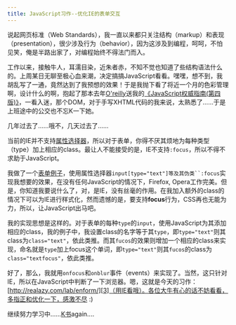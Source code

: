 ```yaml
---
title: JavaScript习作--优化IE的表单交互
---
```

说起网页标准（Web Standards），我一直以来都只关注结构（markup）和表现（presentation），很少涉及行为（behavior），因为这涉及到编程，呵呵，不怕见笑，俺是半路出家了，对编程始终不得法门而入。

工作以来，接触牛人，耳濡目染，近朱者赤，不知不觉也知道了些结构语法什么的。上周某日无聊至极心血来潮，决定搞搞JavaScript看看。嘿嘿，想不到，我胡乱写了一通，竟然达到了我预想的效果！于是我抛下看了将近一个月的色彩管理啊，设计什么的啊，抱起了那本去年[O'reilly][0]送我的[《JavaScript权威指南(第四版)》][1]，一看入迷，那个DOM，对于手写XHTML代码的我来说，太熟悉了……于是上班途中的公交也不忘K一下她。

几年过去了……哦不，几天过去了……

当前的IE并不支持[属性选择器][2]，所以对于表单，你得不厌其烦地为每种类型（type）加上相应的class。最让人不能接受的是，IE不支持`:focus`，所以不得不求助于JavaScript。

我做了一个[表单例子][3]，使用属性选择器`input[type="text"]等及其伪类``:focus`实现我想要的效果，在没有任何JavaScript的情况下，Firefox, Opera工作完美。但是，你知道我要说什么了，对，是IE，没有丝毫的作用。在我加入额外的class的情况下可以为IE进行样式化，然而遗憾的是，要支持**focus**行为，CSS再也无能为力，所以，让JavaScript出马吧。

我的实现思想是这样的。对于表单的每种`type`的`input`，使用JavaScript为其添加相应的class，我的例子中，我设置class的名字等于其`type`，即`type="text"`则其class为`class="text"`，依此类推。而其`fucos`的效果则增加一个相应的class来实现，命名就是`type`加上focus这个单词，即`type="text"`则其`fucos`的class为`class="textfocus"`，依此类推。

好了，那么，我就用`onfocus`和`onblur`事件（events）来实现了。当然，这只针对IE，所以在JavaScript中判断了一下浏览器。嗯，这就是今天的习作：[http://realazy.com/lab/enform/][3]（用IE看哦）。各位大牛有心的话不妨看看，多指正和优化一下，感激不尽 :)

继续努力学习中……[K书][4]again....

[0]: http://oreilly.com.cn
[1]: http://oreilly.com.cn/book.php?bn=7-111-11091-9
[2]: /posts/2005-08-29-css-attrib-selector.html
[3]: http://realazy.com/lab/enform/
[4]: http://www.douban.com/people/realazy/
